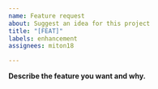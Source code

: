 ```yaml
---
name: Feature request
about: Suggest an idea for this project
title: "[FEAT]"
labels: enhancement
assignees: miton18

---
```


**Describe the feature you want and why.**
